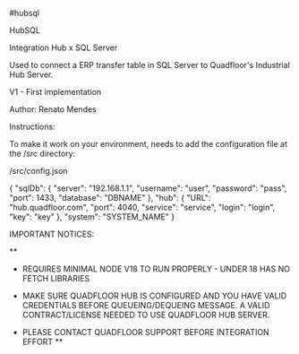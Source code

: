 #hubsql

HubSQL

Integration Hub x SQL Server

Used to connect a ERP transfer table in SQL Server to Quadfloor's Industrial Hub Server.

V1 - First implementation

Author: Renato Mendes

Instructions:

To make it work on your environment, needs to add the configuration file at the /src directory:

/src/config.json

{
  "sqlDb": {
    "server": "192.168.1.1",
    "username": "user",
    "password": "pass",
    "port": 1433,
    "database": "DBNAME"
  },
  "hub": {
    "URL": "hub.quadfloor.com",
    "port": 4040,
    "service": "service",
    "login": "login",
    "key": "key"
  },
  "system": "SYSTEM_NAME"
}

IMPORTANT NOTICES:

** 
- REQUIRES MINIMAL NODE V18 TO RUN PROPERLY - UNDER 18 HAS NO FETCH LIBRARIES


- MAKE SURE QUADFLOOR HUB IS CONFIGURED AND YOU HAVE VALID CREDENTIALS BEFORE QUEUEING/DEQUEING MESSAGE. A VALID CONTRACT/LICENSE NEEDED TO USE QUADFLOOR HUB SERVER.

- PLEASE CONTACT QUADFLOOR SUPPORT BEFORE INTEGRATION EFFORT
**

